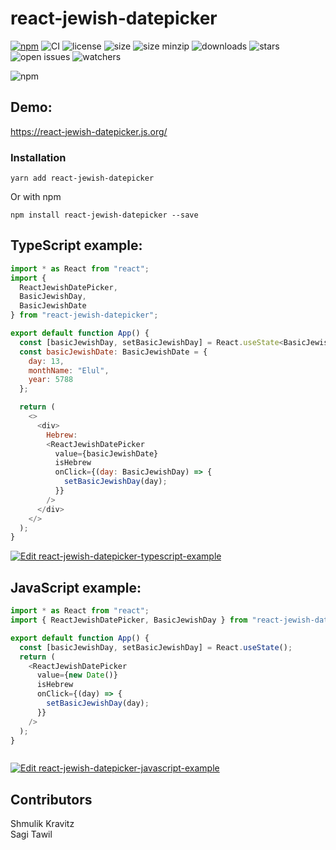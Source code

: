 # react-jewish-datepicker

[![npm](https://badge.fury.io/js/react-jewish-datepicker.svg)](https://www.npmjs.com/package/react-jewish-datepicker)
![CI](https://github.com/Shmulik-Kravitz/react-jewish-datepicker/workflows/CI/badge.svg?branch=master)
![license](https://badgen.net/npm/license/react-jewish-datepicker)
![size](https://badgen.net/bundlephobia/min/react-jewish-datepicker)
![size minzip](https://badgen.net/bundlephobia/minzip/react-jewish-datepicker)
![downloads](https://badgen.net/npm/dt/react-jewish-datepicker)
![stars](https://badgen.net/github/stars/Shmulik-Kravitz/react-jewish-datepicker)
![open issues](https://badgen.net/github/open-issues/Shmulik-Kravitz/react-jewish-datepicker)
![watchers](https://badgen.net/github/watchers/Shmulik-Kravitz/react-jewish-datepicker)



![npm](https://raw.githubusercontent.com/Shmulik-Kravitz/react-jewish-datepicker/master/images/snapshot.png)




## Demo:
https://react-jewish-datepicker.js.org/

### Installation

```console
yarn add react-jewish-datepicker
```

Or with npm
```console
npm install react-jewish-datepicker --save
```



## TypeScript example:
```js
import * as React from "react";
import {
  ReactJewishDatePicker,
  BasicJewishDay,
  BasicJewishDate
} from "react-jewish-datepicker";

export default function App() {
  const [basicJewishDay, setBasicJewishDay] = React.useState<BasicJewishDay>();
  const basicJewishDate: BasicJewishDate = {
    day: 13,
    monthName: "Elul",
    year: 5788
  };

  return (
    <>
      <div>
        Hebrew:
        <ReactJewishDatePicker
          value={basicJewishDate}
          isHebrew
          onClick={(day: BasicJewishDay) => {
            setBasicJewishDay(day);
          }}
        />
      </div>
    </>
  );
}


```
[![Edit react-jewish-datepicker-typescript-example](https://codesandbox.io/static/img/play-codesandbox.svg)](https://codesandbox.io/s/react-jewish-datepicker-typescript-example-1myb0?fontsize=14&hidenavigation=1&theme=dark)

## JavaScript example:
```js
import * as React from "react";
import { ReactJewishDatePicker, BasicJewishDay } from "react-jewish-datepicker";

export default function App() {
  const [basicJewishDay, setBasicJewishDay] = React.useState();
  return (
    <ReactJewishDatePicker
      value={new Date()}
      isHebrew
      onClick={(day) => {
        setBasicJewishDay(day);
      }}
    />
  );
}



```
[![Edit react-jewish-datepicker-javascript-example](https://codesandbox.io/static/img/play-codesandbox.svg)](https://codesandbox.io/s/pedantic-gagarin-rdeov?fontsize=14&hidenavigation=1&theme=dark)

## Contributors
<div>Shmulik Kravitz</div>
<div>Sagi Tawil</div>